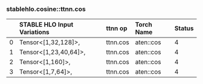 
### stablehlo.cosine::ttnn.cos


||STABLE HLO Input Variations|ttnn op|Torch Name|Status|
| :--- | :--- | :--- | :--- | :--- |
|0|Tensor<[1,32,128]>,|ttnn.cos|aten::cos|4|
|1|Tensor<[1,23,40,64]>,|ttnn.cos|aten::cos|4|
|2|Tensor<[1,160]>,|ttnn.cos|aten::cos|4|
|3|Tensor<[1,7,64]>,|ttnn.cos|aten::cos|4|
